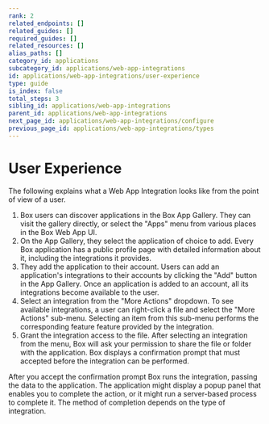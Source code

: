 ```yaml
---
rank: 2
related_endpoints: []
related_guides: []
required_guides: []
related_resources: []
alias_paths: []
category_id: applications
subcategory_id: applications/web-app-integrations
id: applications/web-app-integrations/user-experience
type: guide
is_index: false
total_steps: 3
sibling_id: applications/web-app-integrations
parent_id: applications/web-app-integrations
next_page_id: applications/web-app-integrations/configure
previous_page_id: applications/web-app-integrations/types
---
```


# User Experience

The following explains what a Web App Integration looks like from the point of
view of a user.

1. Box users can discover applications in the Box App Gallery. They can visit
the gallery directly, or select the "Apps" menu from various places in the
Box Web App UI.
2. On the App Gallery, they select the application of choice to add. Every Box
application has a public profile page with detailed information about it,
including the integrations it provides.
3. They add the application to their account. Users can add an application's
integrations to their accounts by clicking the "Add" button in the App
Gallery. Once an  application is added to an account, all its integrations
become available to the user.
4. Select an integration from the "More Actions" dropdown. To see available
integrations, a user can right-click a file and select the "More Actions"
sub-menu. Selecting an item from this sub-menu performs the corresponding
feature feature provided by the integration.
5. Grant the integration access to the file. After selecting an integration from
the menu, Box will ask your permission to share the file or folder with the
application. Box displays a confirmation prompt that must accepted before the
integration can be performed.

After you accept the confirmation prompt Box runs the integration,
passing the data to the application. The application might display a popup
panel that enables you to complete the action, or it might run a
server-based process to complete it. The method of completion depends on the
type of integration.
